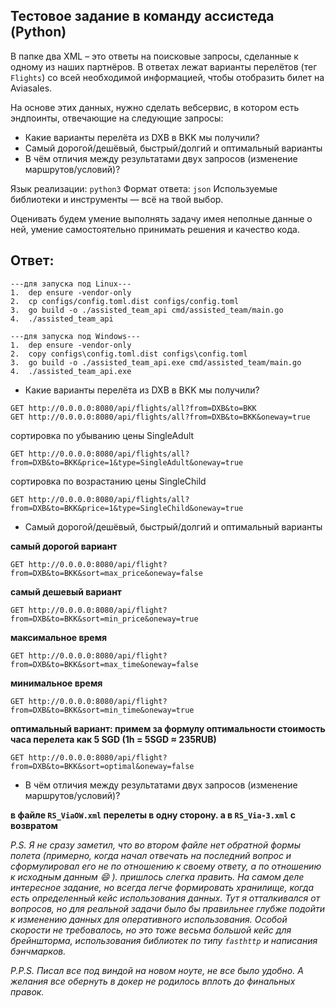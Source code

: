 ## Тестовое задание в команду ассистеда (Python)

В папке два XML – это ответы на поисковые запросы, сделанные к одному из наших партнёров.
В ответах лежат варианты перелётов (тег `Flights`) со всей необходимой информацией,
чтобы отобразить билет на Aviasales.

На основе этих данных, нужно сделать вебсервис,
в котором есть эндпоинты, отвечающие на следующие запросы:

* Какие варианты перелёта из DXB в BKK мы получили? 
* Самый дорогой/дешёвый, быстрый/долгий и оптимальный варианты
* В чём отличия между результатами двух запросов (изменение маршрутов/условий)?

Язык реализации: `python3`
Формат ответа: `json`
Используемые библиотеки и инструменты — всё на твой выбор.

Оценивать будем умение выполнять задачу имея неполные данные о ней,
умение самостоятельно принимать решения и качество кода.

## Ответ:

```
---для запуска под Linux---
1.  dep ensure -vendor-only
2.  cp configs/config.toml.dist configs/config.toml
3.  go build -o ./assisted_team_api cmd/assisted_team/main.go
4.  ./assisted_team_api

---для запуска под Windows---
1.  dep ensure -vendor-only
2.  copy configs\config.toml.dist configs\config.toml
3.  go build -o ./assisted_team_api.exe cmd/assisted_team/main.go
4.  ./assisted_team_api.exe

```
* Какие варианты перелёта из DXB в BKK мы получили?  
```http request
GET http://0.0.0.0:8080/api/flights/all?from=DXB&to=BKK
GET http://0.0.0.0:8080/api/flights/all?from=DXB&to=BKK&oneway=true

```
сортировка по убыванию цены SingleAdult
```http request
GET http://0.0.0.0:8080/api/flights/all?from=DXB&to=BKK&price=1&type=SingleAdult&oneway=true
```
сортировка по возрастанию цены SingleChild
```http request
GET http://0.0.0.0:8080/api/flights/all?from=DXB&to=BKK&price=1&type=SingleChild&oneway=true
```
* Самый дорогой/дешёвый, быстрый/долгий и оптимальный варианты  

**самый дорогой вариант**
```http request
GET http://0.0.0.0:8080/api/flight?from=DXB&to=BKK&sort=max_price&oneway=false
```
**самый дешевый вариант**
```http request
GET http://0.0.0.0:8080/api/flight?from=DXB&to=BKK&sort=min_price&oneway=true
```
**максимальное время**
```http request
GET http://0.0.0.0:8080/api/flight?from=DXB&to=BKK&sort=max_time&oneway=false
```
**минимальное время**
```http request
GET http://0.0.0.0:8080/api/flight?from=DXB&to=BKK&sort=min_time&oneway=true
```
**оптимальный вариант: примем за формулу оптимальности стоимость часа перелета как 5 SGD (1h = 5SGD ≈ 235RUB)**
```http request
GET http://0.0.0.0:8080/api/flight?from=DXB&to=BKK&sort=optimal&oneway=false
```
* В чём отличия между результатами двух запросов (изменение маршрутов/условий)?  

**в файле `RS_ViaOW.xml` перелеты в одну сторону. а в `RS_Via-3.xml` с возвратом**


*P.S. Я не сразу заметил, что во втором файле нет обратной формы полета (примерно,
 когда начал отвечать на последний вопрос и сформулировал его не по отношению к своему ответу,
 а по отношению к исходным данным :smile: ).
 пришлось слегка править. На самом деле интересное задание, но всегда легче формировать хранилище,
 когда есть определенный кейс использования данных. Тут я отталкивался от вопросов,
 но для реальной задачи было бы правильнее глубже подойти к изменению данных для оперативного использования.
 Особой скорости не требовалось, но это тоже весьма большой кейс для брейншторма,
 использования библиотек по типу `fasthttp` и написания бэнчмарков.*
 
 *P.P.S. Писал все под виндой на новом ноуте, не все было удобно. А желания все обернуть в докер не родилось вплоть
  до финальных правок.*